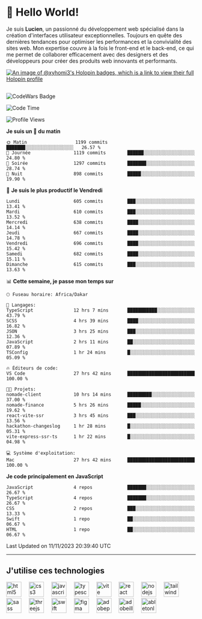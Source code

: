 # 👋 Hello World!

Je suis **Lucien**, un passionné du développement web spécialisé dans la création d'interfaces utilisateur exceptionnelles. Toujours en quête des dernières tendances pour optimiser les performances et la convivialité des sites web. Mon expertise couvre à la fois le front-end et le back-end, ce qui me permet de collaborer efficacement avec des designers et des développeurs pour créer des produits web innovants et performants.

[![An image of @xyhomi3's Holopin badges, which is a link to view their full Holopin profile](https://holopin.me/xyhomi3)](https://holopin.io/@xyhomi3)

##

![CodeWars Badge](https://www.codewars.com/users/xyhomi3/badges/small)

<!--START_SECTION:waka-->
![Code Time](http://img.shields.io/badge/Code%20Time-222%20hrs%2043%20mins-blue)

![Profile Views](http://img.shields.io/badge/Vues%20du%20profil-21-blue)

**Je suis un 🐤 du matin** 

```text
🌞 Matin                  1199 commits        ███████░░░░░░░░░░░░░░░░░░   26.57 % 
🌆 Journée                1119 commits        ██████░░░░░░░░░░░░░░░░░░░   24.80 % 
🌃 Soirée                 1297 commits        ███████░░░░░░░░░░░░░░░░░░   28.74 % 
🌙 Nuit                   898 commits         █████░░░░░░░░░░░░░░░░░░░░   19.90 % 
```
📅 **Je suis le plus productif le Vendredi** 

```text
Lundi                    605 commits         ███░░░░░░░░░░░░░░░░░░░░░░   13.41 % 
Mardi                    610 commits         ███░░░░░░░░░░░░░░░░░░░░░░   13.52 % 
Mercredi                 638 commits         ████░░░░░░░░░░░░░░░░░░░░░   14.14 % 
Jeudi                    667 commits         ████░░░░░░░░░░░░░░░░░░░░░   14.78 % 
Vendredi                 696 commits         ████░░░░░░░░░░░░░░░░░░░░░   15.42 % 
Samedi                   682 commits         ████░░░░░░░░░░░░░░░░░░░░░   15.11 % 
Dimanche                 615 commits         ███░░░░░░░░░░░░░░░░░░░░░░   13.63 % 
```


📊 **Cette semaine, je passe mon temps sur** 

```text
🕑︎ Fuseau horaire: Africa/Dakar

💬 Langages: 
TypeScript               12 hrs 7 mins       ███████████░░░░░░░░░░░░░░   43.79 % 
SCSS                     4 hrs 39 mins       ████░░░░░░░░░░░░░░░░░░░░░   16.82 % 
JSON                     3 hrs 25 mins       ███░░░░░░░░░░░░░░░░░░░░░░   12.36 % 
JavaScript               2 hrs 11 mins       ██░░░░░░░░░░░░░░░░░░░░░░░   07.89 % 
TSConfig                 1 hr 24 mins        █░░░░░░░░░░░░░░░░░░░░░░░░   05.09 % 

🔥 Éditeurs de code: 
VS Code                  27 hrs 42 mins      █████████████████████████   100.00 % 

🐱‍💻 Projets: 
nomade-client            10 hrs 14 mins      █████████░░░░░░░░░░░░░░░░   37.00 % 
nomade-finance           5 hrs 26 mins       █████░░░░░░░░░░░░░░░░░░░░   19.62 % 
react-vite-ssr           3 hrs 45 mins       ███░░░░░░░░░░░░░░░░░░░░░░   13.56 % 
hackathon-changeslog     1 hr 28 mins        █░░░░░░░░░░░░░░░░░░░░░░░░   05.31 % 
vite-express-ssr-ts      1 hr 22 mins        █░░░░░░░░░░░░░░░░░░░░░░░░   04.98 % 

💻 Système d'exploitation: 
Mac                      27 hrs 42 mins      █████████████████████████   100.00 % 
```

**Je code principalement en JavaScript** 

```text
JavaScript               4 repos             ███████░░░░░░░░░░░░░░░░░░   26.67 % 
TypeScript               4 repos             ███████░░░░░░░░░░░░░░░░░░   26.67 % 
CSS                      2 repos             ███░░░░░░░░░░░░░░░░░░░░░░   13.33 % 
Swift                    1 repo              ██░░░░░░░░░░░░░░░░░░░░░░░   06.67 % 
HTML                     1 repo              ██░░░░░░░░░░░░░░░░░░░░░░░   06.67 % 
```




 Last Updated on 11/11/2023 20:39:40 UTC
<!--END_SECTION:waka-->
---

## J'utilise ces technologies

<div align="left">
  <img src="https://skillicons.dev/icons?i=html" height="40" alt="html5 logo"  />
  <img width="12" />
  <img src="https://skillicons.dev/icons?i=css" height="40" alt="css3 logo"  />
  <img width="12" />
  <img src="https://skillicons.dev/icons?i=js" height="40" alt="javascript logo"  />
  <img width="12" />
  <img src="https://skillicons.dev/icons?i=ts" height="40" alt="typescript logo"  />
  <img width="12" />
  <img src="https://skillicons.dev/icons?i=vite" height="40" alt="vite logo"  />
  <img width="12" />
  <img src="https://skillicons.dev/icons?i=react" height="40" alt="react logo"  />
  <img width="12" />
  <img src="https://cdn.jsdelivr.net/gh/devicons/devicon/icons/nodejs/nodejs-original.svg" height="40" alt="nodejs logo"  />
  <img width="12" />
  <img src="https://skillicons.dev/icons?i=tailwind" height="40" alt="tailwindcss logo"  />
  <img width="12" />
  <img src="https://skillicons.dev/icons?i=sass" height="40" alt="sass logo"  />
  <img width="12" />
  <img src="https://skillicons.dev/icons?i=threejs" height="40" alt="threejs logo"  />
  <img width="12" />
  <img src="https://skillicons.dev/icons?i=swift" height="40" alt="swift logo"  />
  <img width="12" />
  <img src="https://skillicons.dev/icons?i=figma" height="40" alt="figma logo"  />
  <img width="12" />
  <img src="https://skillicons.dev/icons?i=ps" height="40" alt="adobephotoshop logo"  />
  <img width="12" />
  <img src="https://skillicons.dev/icons?i=ai" height="40" alt="adobeillustrator logo"  />
  <img width="12" />
  <img src="https://skillicons.dev/icons?i=ableton" height="40" alt="abletonlive logo"  />
</div>



